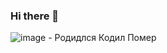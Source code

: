 ### Hi there 👋

<!--
**K0nstant1nS/K0nstant1nS** is a ✨ _special_ ✨ repository because its `README.md` (this file) appears on your GitHub profile.

Here are some ideas to get you started:

- 🔭 I’m currently working on ...
- 🌱 I’m currently learning ...
- 👯 I’m looking to collaborate on ...
- 🤔 I’m looking for help with ...
- 💬 Ask me about ...
- 📫 How to reach me: ...
- 😄 Pronouns: ...
- ⚡ Fun fact: ...
-->

![image](https://github.com/K0nstant1nS/K0nstant1nS/assets/107422170/32067378-b134-4e01-9272-7693fc145f1a) - Родидлся
Кодил
Помер

